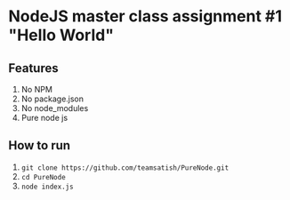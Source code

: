 # NodeJS master class assignment #1 "Hello World"

## Features
1. No NPM
2. No package.json
3. No node_modules
4. Pure node js

## How to run
1.  ``` git clone https://github.com/teamsatish/PureNode.git ```
2. ```cd PureNode ```
3. ```node index.js ```
